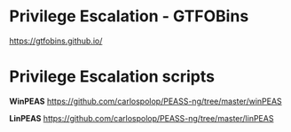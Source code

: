 # Privilege Escalation - GTFOBins
https://gtfobins.github.io/

# Privilege Escalation scripts
<b>WinPEAS</b> https://github.com/carlospolop/PEASS-ng/tree/master/winPEAS

<b>LinPEAS</b> https://github.com/carlospolop/PEASS-ng/tree/master/linPEAS

